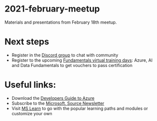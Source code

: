 # 2021-february-meetup
Materials and presentations from February 18th meetup.  

# Next steps
* Register in the [Discord group](https://discord.gg/SQDvfnHsNr) to chat with community
* Register to the upcoming [Fundamentals virtual training days](https://www.microsoft.com/en-rs/trainingdays?wt.mc_id=AID3023082_QSG_PD_SCL_467895): Azure, AI and Data Fundamentals to get vouchers to pass certification

# Useful links:
* Download the [Developers Guide to Azure](https://clouddamcdnprodep.azureedge.net/gdc/1862177/original)
* Subscribe to the [Microsoft. Source Newsletter](https://azure.microsoft.com/en-us/resources/join-the-azure-developer-community/)
* Visit [MS Learn](https://docs.microsoft.com/en-ie/learn/) to go with the popular learning paths and modules or customize your own
